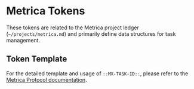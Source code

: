 # Metrica Tokens

These tokens are related to the Metrica project ledger (`~/projects/metrica.md`) and primarily define data structures for task management.

## Token Template

For the detailed template and usage of `::MX-TASK-ID::`, please refer to the [Metrica Protocol documentation](../docs/metrica_protocol.md).
